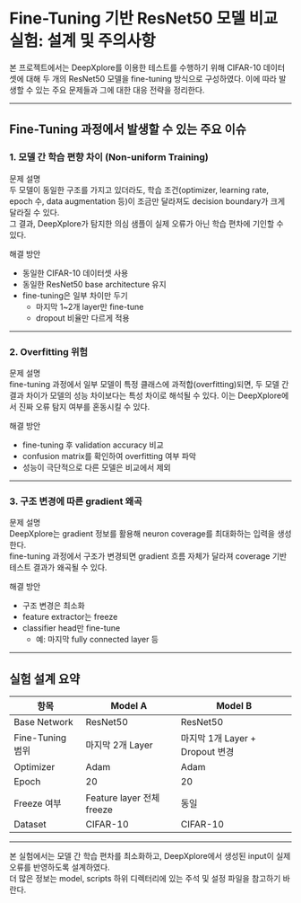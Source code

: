 # Fine-Tuning 기반 ResNet50 모델 비교 실험: 설계 및 주의사항

본 프로젝트에서는 DeepXplore를 이용한 테스트를 수행하기 위해 CIFAR-10 데이터셋에 대해 두 개의 ResNet50 모델을 fine-tuning 방식으로 구성하였다. 이에 따라 발생할 수 있는 주요 문제들과 그에 대한 대응 전략을 정리한다.

---

## Fine-Tuning 과정에서 발생할 수 있는 주요 이슈

### 1. 모델 간 학습 편향 차이 (Non-uniform Training)

문제 설명  
두 모델이 동일한 구조를 가지고 있더라도, 학습 조건(optimizer, learning rate, epoch 수, data augmentation 등)이 조금만 달라져도 decision boundary가 크게 달라질 수 있다.  
그 결과, DeepXplore가 탐지한 의심 샘플이 실제 오류가 아닌 학습 편차에 기인할 수 있다.

해결 방안  
- 동일한 CIFAR-10 데이터셋 사용  
- 동일한 ResNet50 base architecture 유지  
- fine-tuning은 일부 차이만 두기  
  - 마지막 1~2개 layer만 fine-tune  
  - dropout 비율만 다르게 적용

---

### 2. Overfitting 위험

문제 설명  
fine-tuning 과정에서 일부 모델이 특정 클래스에 과적합(overfitting)되면, 두 모델 간 결과 차이가 모델의 성능 차이보다는 특성 차이로 해석될 수 있다. 이는 DeepXplore에서 진짜 오류 탐지 여부를 혼동시킬 수 있다.

해결 방안  
- fine-tuning 후 validation accuracy 비교  
- confusion matrix를 확인하여 overfitting 여부 파악  
- 성능이 극단적으로 다른 모델은 비교에서 제외

---

### 3. 구조 변경에 따른 gradient 왜곡

문제 설명  
DeepXplore는 gradient 정보를 활용해 neuron coverage를 최대화하는 입력을 생성한다.  
fine-tuning 과정에서 구조가 변경되면 gradient 흐름 자체가 달라져 coverage 기반 테스트 결과가 왜곡될 수 있다.

해결 방안  
- 구조 변경은 최소화  
- feature extractor는 freeze  
- classifier head만 fine-tune  
  - 예: 마지막 fully connected layer 등

---

## 실험 설계 요약

| 항목 | Model A | Model B |
|------|---------|---------|
| Base Network | ResNet50 | ResNet50 |
| Fine-Tuning 범위 | 마지막 2개 Layer | 마지막 1개 Layer + Dropout 변경 |
| Optimizer | Adam | Adam |
| Epoch | 20 | 20 |
| Freeze 여부 | Feature layer 전체 freeze | 동일 |
| Dataset | CIFAR-10 | CIFAR-10 |

---

본 실험에서는 모델 간 학습 편차를 최소화하고, DeepXplore에서 생성된 input이 실제 오류를 반영하도록 설계하였다.  
더 많은 정보는 model, scripts 하위 디렉터리에 있는 주석 및 설정 파일을 참고하기 바란다.
